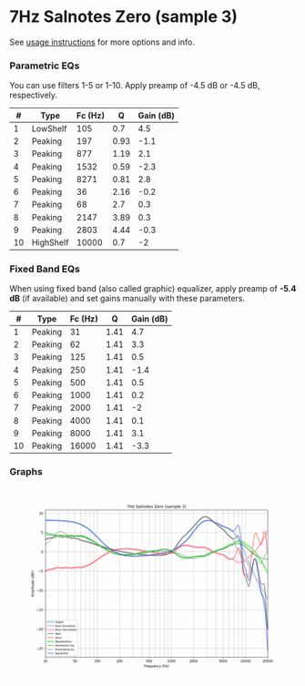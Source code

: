 # 7Hz Salnotes Zero (sample 3)
See [usage instructions](https://github.com/jaakkopasanen/AutoEq#usage) for more options and info.

### Parametric EQs
You can use filters 1-5 or 1-10. Apply preamp of -4.5 dB or -4.5 dB, respectively.

|   # | Type      |   Fc (Hz) |    Q |   Gain (dB) |
|-----|-----------|-----------|------|-------------|
|   1 | LowShelf  |       105 | 0.7  |         4.5 |
|   2 | Peaking   |       197 | 0.93 |        -1.1 |
|   3 | Peaking   |       877 | 1.19 |         2.1 |
|   4 | Peaking   |      1532 | 0.59 |        -2.3 |
|   5 | Peaking   |      8271 | 0.81 |         2.8 |
|   6 | Peaking   |        36 | 2.16 |        -0.2 |
|   7 | Peaking   |        68 | 2.7  |         0.3 |
|   8 | Peaking   |      2147 | 3.89 |         0.3 |
|   9 | Peaking   |      2803 | 4.44 |        -0.3 |
|  10 | HighShelf |     10000 | 0.7  |        -2   |

### Fixed Band EQs
When using fixed band (also called graphic) equalizer, apply preamp of **-5.4 dB** (if available) and set gains manually with these parameters.

|   # | Type    |   Fc (Hz) |    Q |   Gain (dB) |
|-----|---------|-----------|------|-------------|
|   1 | Peaking |        31 | 1.41 |         4.7 |
|   2 | Peaking |        62 | 1.41 |         3.3 |
|   3 | Peaking |       125 | 1.41 |         0.5 |
|   4 | Peaking |       250 | 1.41 |        -1.4 |
|   5 | Peaking |       500 | 1.41 |         0.5 |
|   6 | Peaking |      1000 | 1.41 |         0.2 |
|   7 | Peaking |      2000 | 1.41 |        -2   |
|   8 | Peaking |      4000 | 1.41 |         0.1 |
|   9 | Peaking |      8000 | 1.41 |         3.1 |
|  10 | Peaking |     16000 | 1.41 |        -3.3 |

### Graphs
![](./7Hz%20Salnotes%20Zero%20(sample%203).png)
